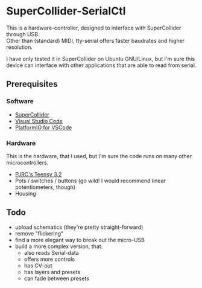 # SuperCollider-SerialCtl

This is a hardware-controller, designed to interface with SuperCollider through USB.  
Other than (standard) MIDI, tty-serial offers faster baudrates and higher resolution.  

I have only tested it in SuperCollider on Ubuntu GNU/Linux, but I'm sure this device can interface with other applications that are able to read from serial. 

## Prerequisites

### Software

- [SuperCollider](https://github.com/supercollider/supercollider)
- [Visual Studio Code](https://code.visualstudio.com/)
- [PlatformIO for VSCode](https://docs.platformio.org/en/latest/integration/ide/vscode.html)

### Hardware

This is the hardware, that I used, but I'm sure the code runs on many other microcontrollers.  

- [PJRC's Teensy 3.2](https://www.pjrc.com/store/teensy32.html)
- Pots / switches / buttons (go wild! I would recommend linear potentiometers, though)
- Housing 

## Todo

- upload schematics (they're pretty straight-forward)
- remove "flickering"
- find a more elegant way to break out the micro-USB
- build a more complex version, that:
	- also reads Serial-data
	- offers more controls 
	- has CV-out
	- has layers and presets
	- can fade between presets
